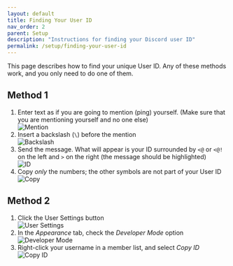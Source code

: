 ```yaml
---
layout: default
title: Finding Your User ID
nav_order: 2
parent: Setup
description: "Instructions for finding your Discord user ID"
permalink: /setup/finding-your-user-id
---
```


This page describes how to find your unique User ID. Any of these methods work, and you only need to do one of them.

## Method 1
1. Enter text as if you are going to mention (ping) yourself. (Make sure that you are mentioning yourself and no one else)<br>![Mention](http://i.imgur.com/ZyLoGkL.png)
2. Insert a backslash (`\`) before the mention<br>![Backslash](http://i.imgur.com/35KX2Lm.png)
3. Send the message. What will appear is your ID surrounded by `<@` or `<@!` on the left and `>` on the right (the message should be highlighted)<br>![ID](http://i.imgur.com/d0NwAzR.png)
4. Copy _only_ the numbers; the other symbols are not part of your User ID<br>![Copy](http://i.imgur.com/TmZB3Yy.png)

## Method 2
1. Click the User Settings button<br>![User Settings](http://i.imgur.com/w7vaDci.png)
2. In the *Appearance* tab, check the *Developer Mode* option<br>![Developer Mode](http://i.imgur.com/ENzSA0A.png)
3. Right-click your username in a member list, and select *Copy ID*<br>![Copy ID](http://i.imgur.com/XiL4wy1.png)